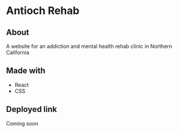 # Antioch Rehab

## About 
A website for an addiction and mental health rehab clinic in Northern California

## Made with 
* React
* CSS

## Deployed link  
Coming soon 
